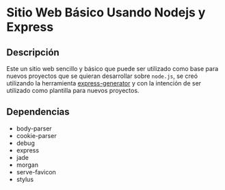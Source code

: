 # Sitio Web Básico Usando Nodejs y Express

## Descripción
Este un sitio web sencillo y básico que puede ser utilizado como base para nuevos proyectos que se quieran desarrollar sobre `node.js`, se creó utilizando la herramienta [express-generator](https://github.com/expressjs/generator) y con la intención de ser utilizado como plantilla para nuevos proyectos.

## Dependencias
- body-parser
- cookie-parser
- debug
- express
- jade
- morgan
- serve-favicon
- stylus
